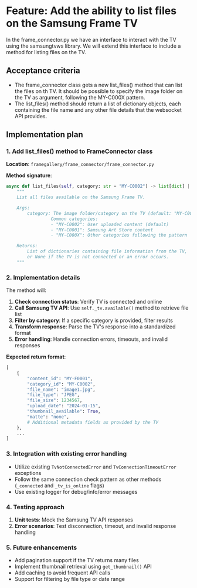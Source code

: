 # Feature: Add the ability to list files on the Samsung Frame TV

In the frame_connector.py we have an interface to interact with the TV using the samsungtvws library. 
We will extend this interface to include a method for listing files on the TV.

## Acceptance criteria

* The frame_connector class gets a new list_files() method that can list the files on th TV. It should be possible to specify the image folder on the TV as argument, following the MY-C000X pattern.
* The list_files() method should return a list of dictionary objects, each containing the file name and any other file details that the websocket API provides.

## Implementation plan

### 1. Add list_files() method to FrameConnector class

**Location**: `framegallery/frame_connector/frame_connector.py`

**Method signature**:
```python
async def list_files(self, category: str = "MY-C0002") -> list[dict] | None:
    """
    List all files available on the Samsung Frame TV.

    Args:
        category: The image folder/category on the TV (default: "MY-C0002")
                 Common categories:
                 - "MY-C0002": User uploaded content (default)
                 - "MY-C0001": Samsung Art Store content
                 - "MY-C000X": Other categories following the pattern

    Returns:
        List of dictionaries containing file information from the TV,
        or None if the TV is not connected or an error occurs.
    """
```

### 2. Implementation details

The method will:
1. **Check connection status**: Verify TV is connected and online
2. **Call Samsung TV API**: Use `self._tv.available()` method to retrieve file list
3. **Filter by category**: If a specific category is provided, filter results
4. **Transform response**: Parse the TV's response into a standardized format
5. **Error handling**: Handle connection errors, timeouts, and invalid responses

**Expected return format**:
```python
[
    {
        "content_id": "MY-F0001",
        "category_id": "MY-C0002",
        "file_name": "image1.jpg",
        "file_type": "JPEG",
        "file_size": 1234567,
        "upload_date": "2024-01-15",
        "thumbnail_available": True,
        "matte": "none",
        # Additional metadata fields as provided by the TV
    },
    ...
]
```

### 3. Integration with existing error handling

- Utilize existing `TvNotConnectedError` and `TvConnectionTimeoutError` exceptions
- Follow the same connection check pattern as other methods (`_connected` and `_tv_is_online` flags)
- Use existing logger for debug/info/error messages

### 4. Testing approach

1. **Unit tests**: Mock the Samsung TV API responses
2. **Error scenarios**: Test disconnection, timeout, and invalid response handling

### 5. Future enhancements

- Add pagination support if the TV returns many files
- Implement thumbnail retrieval using `get_thumbnail()` API
- Add caching to avoid frequent API calls
- Support for filtering by file type or date range